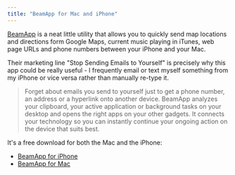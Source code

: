 ```yaml
---
title: "BeamApp for Mac and iPhone"
---
```

<p><a href="https://getbeamapp.com">BeamApp</a> is a neat little utility that allows you to quickly send map locations and directions form Google Maps, current music playing in iTunes, web page URLs and phone numbers between your iPhone and your Mac.</p>
<p>Their marketing line "Stop Sending Emails to Yourself" is precisely why this app could be really useful - I frequently email or text myself something from my iPhone or vice versa rather than manually re-type it.</p>
<blockquote><p>
  Forget about emails you send to yourself just to get a phone number, an address or a hyperlink onto another device. BeamApp analyzes your clipboard, your active application or background tasks on your desktop and opens the right apps on your other gadgets. It connects your technology so you can instantly continue your ongoing action on the device that suits best.
</p></blockquote>
<p>It's a free download for both the Mac and the iPhone:</p>
<ul>
<li><a href="https://target.georiot.com/Proxy.ashx?tsid=528&GR_URL=https%253A%252F%252Fitunes.apple.com%252Fus%252Fapp%252Fbeamapp%252Fid483512021%253Fmt%253D8%2526uo%253D4%2526partnerId%253D30" target="itunes_store">BeamApp for iPhone</a></li>
<li><a href="https://target.georiot.com/Proxy.ashx?tsid=528&GR_URL=https%253A%252F%252Fitunes.apple.com%252Fus%252Fapp%252Fbeamapp%252Fid584769748%253Fmt%253D12%2526uo%253D4%2526partnerId%253D30" target="itunes_store">BeamApp for Mac</a></li>
</ul>
